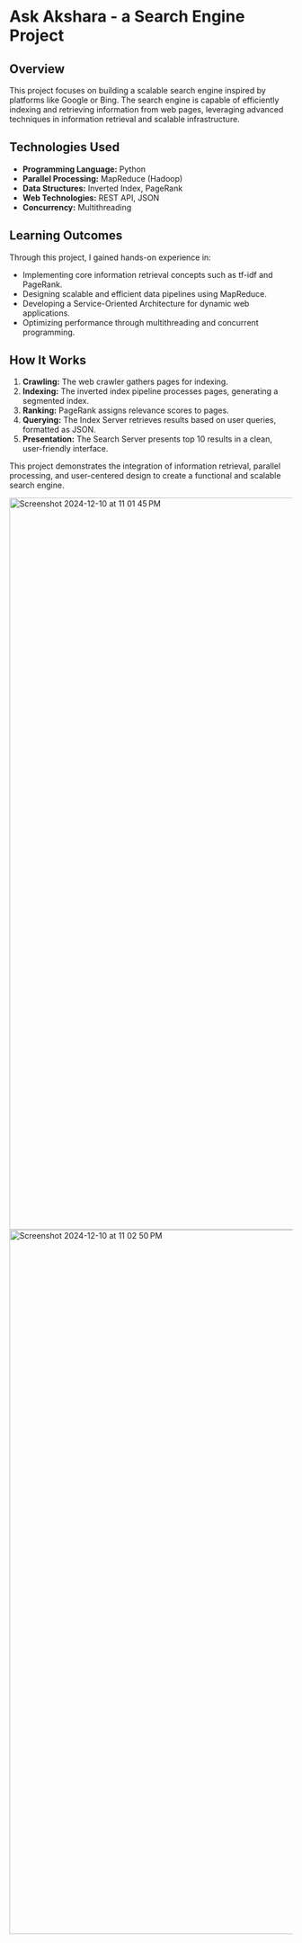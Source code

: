# Ask Akshara - a Search Engine Project

## Overview
This project focuses on building a scalable search engine inspired by platforms like Google or Bing. The search engine is capable of efficiently indexing and retrieving information from web pages, leveraging advanced techniques in information retrieval and scalable infrastructure.

## Technologies Used
- **Programming Language:** Python
- **Parallel Processing:** MapReduce (Hadoop)
- **Data Structures:** Inverted Index, PageRank
- **Web Technologies:** REST API, JSON
- **Concurrency:** Multithreading

## Learning Outcomes
Through this project, I gained hands-on experience in:
- Implementing core information retrieval concepts such as tf-idf and PageRank.
- Designing scalable and efficient data pipelines using MapReduce.
- Developing a Service-Oriented Architecture for dynamic web applications.
- Optimizing performance through multithreading and concurrent programming.

## How It Works
1. **Crawling:** The web crawler gathers pages for indexing.
2. **Indexing:** The inverted index pipeline processes pages, generating a segmented index.
3. **Ranking:** PageRank assigns relevance scores to pages.
4. **Querying:** The Index Server retrieves results based on user queries, formatted as JSON.
5. **Presentation:** The Search Server presents top 10 results in a clean, user-friendly interface.

This project demonstrates the integration of information retrieval, parallel processing, and user-centered design to create a functional and scalable search engine.


<img width="1302" alt="Screenshot 2024-12-10 at 11 01 45 PM" src="https://github.com/user-attachments/assets/73da8e8e-07df-4b2b-92ab-9933a2fbf589">
<img width="1253" alt="Screenshot 2024-12-10 at 11 02 50 PM" src="https://github.com/user-attachments/assets/7fd59324-9af9-4fdd-9581-a64653bb5fab">

